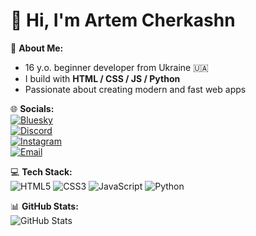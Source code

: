 # 👋 Hi, I'm Artem Cherkashn  

💫 **About Me:**  
- 16 y.o. beginner developer from Ukraine 🇺🇦  
- I build with **HTML / CSS / JS / Python**  
- Passionate about creating modern and fast web apps  

🌐 **Socials:**  
[![Bluesky](https://img.shields.io/badge/Bluesky-%231DA1F2.svg?style=for-the-badge&logo=bluesky&logoColor=white)](https://bsky.app/profile/ТВОЙ_НИК)  
[![Discord](https://img.shields.io/badge/qragodx-%235865F2.svg?style=for-the-badge&logo=discord&logoColor=white)](https://discordapp.com/users/qragodx)  
[![Instagram](https://img.shields.io/badge/@temagodx-%23E4405F.svg?style=for-the-badge&logo=instagram&logoColor=white)](https://www.instagram.com/temagodx/)  
[![Email](https://img.shields.io/badge/Email-%23D14836.svg?style=for-the-badge&logo=gmail&logoColor=white)](mailto:твояпочта@gmail.com)

💻 **Tech Stack:**  
![HTML5](https://img.shields.io/badge/html5-%23E34F26.svg?style=for-the-badge&logo=html5&logoColor=white)
![CSS3](https://img.shields.io/badge/css3-%231572B6.svg?style=for-the-badge&logo=css3&logoColor=white)
![JavaScript](https://img.shields.io/badge/javascript-%23323330.svg?style=for-the-badge&logo=javascript&logoColor=%23F7DF1E)
![Python](https://img.shields.io/badge/python-3670A0?style=for-the-badge&logo=python&logoColor=ffdd54)

📊 **GitHub Stats:**  
![GitHub Stats](https://github-readme-stats.vercel.app/api?username=qsefxr&show_icons=true&theme=radical)
